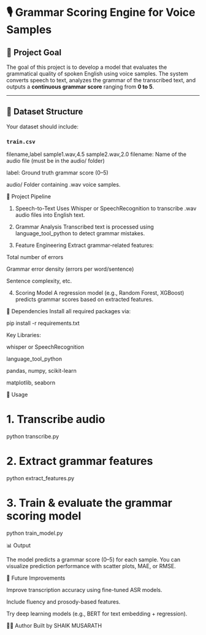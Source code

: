 # 🎙️ Grammar Scoring Engine for Voice Samples

## 📌 Project Goal
The goal of this project is to develop a model that evaluates the grammatical quality of spoken English using voice samples. The system converts speech to text, analyzes the grammar of the transcribed text, and outputs a **continuous grammar score** ranging from **0 to 5**.

---

## 📂 Dataset Structure

Your dataset should include:

### `train.csv`

filename,label
sample1.wav,4.5
sample2.wav,2.0
filename: Name of the audio file (must be in the audio/ folder)

label: Ground truth grammar score (0–5)

audio/
Folder containing .wav voice samples.

🧪 Project Pipeline
1. Speech-to-Text
Uses Whisper or SpeechRecognition to transcribe .wav audio files into English text.

2. Grammar Analysis
Transcribed text is processed using language_tool_python to detect grammar mistakes.

3. Feature Engineering
Extract grammar-related features:

Total number of errors

Grammar error density (errors per word/sentence)

Sentence complexity, etc.

4. Scoring Model
A regression model (e.g., Random Forest, XGBoost) predicts grammar scores based on extracted features.

🧰 Dependencies
Install all required packages via:

pip install -r requirements.txt

Key Libraries:

whisper or SpeechRecognition

language_tool_python

pandas, numpy, scikit-learn

matplotlib, seaborn

🚀 Usage


# 1. Transcribe audio

python transcribe.py

# 2. Extract grammar features
python extract_features.py

# 3. Train & evaluate the grammar scoring model
python train_model.py

📊 Output

The model predicts a grammar score (0–5) for each sample. You can visualize prediction performance with scatter plots, MAE, or RMSE.

🧠 Future Improvements

Improve transcription accuracy using fine-tuned ASR models.

Include fluency and prosody-based features.

Try deep learning models (e.g., BERT for text embedding + regression).

👨‍💻 Author
Built by SHAIK MUSARATH







